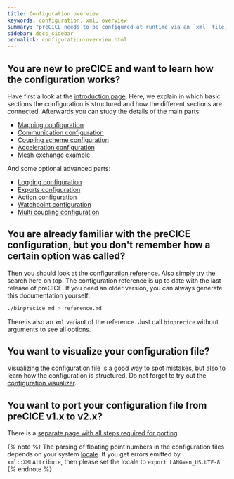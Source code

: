 ```yaml
---
title: Configuration overview
keywords: configuration, xml, overview
summary: "preCICE needs to be configured at runtime via an `xml` file, typically named `precice-config.xml`. Here, you specify which solvers participate in the coupled simulation, which coupling data values they exchange, which numerical methods are used for the data mapping and the fixed-point acceleration and many other things. On this page, we give you an overview of the complete configuration section of the documentation."
sidebar: docs_sidebar
permalink: configuration-overview.html
---
```


## You are new to preCICE and want to learn how the configuration works?

Have first a look at the [introduction page](configuration-introduction.html). Here, we explain in which basic sections the configuration is structured and how the different sections are connected. Afterwards you can study the details of the main parts:

* [Mapping configuration](configuration-mapping.html)
* [Communication configuration](configuration-communication.html)
* [Coupling scheme configuration](configuration-coupling.html)
* [Acceleration configuration](configuration-acceleration.html)
* [Mesh exchange example](configuration-mesh-exchange.html)

And some optional advanced parts:

* [Logging configuration](configuration-logging.html)
* [Exports configuration](configuration-export.html)
* [Action configuration](configuration-action.html)
* [Watchpoint configuration](configuration-watchpoint.html)
* [Multi coupling configuration](configuration-coupling-multi.html)

## You are already familiar with the preCICE configuration, but you don't remember how a certain option was called?

Then you should look at the [configuration reference](configuration-xml-reference.html). Also simply try the search here on top. The configuration reference is up to date with the last release of preCICE. If you need an older version, you can always generate this documentation yourself:

```bash
./binprecice md > reference.md
```

There is also an `xml` variant of the reference. Just call `binprecice` without arguments to see all options.

## You want to visualize your configuration file?

Visualizing the configuration file is a good way to spot mistakes, but also to learn how the configuration is structured. Do not forget to try out the [configuration visualizer](tooling-config-visualization.html).

## You want to port your configuration file from preCICE v1.x to v2.x?

There is a [separate page with all steps required for porting](couple-your-code-porting-adapters.html#precice-configuration-file).

{% note %}
The parsing of floating point numbers in the configuration files depends on your system [locale](https://docs.oracle.com/cd/E19455-01/806-0169/overview-9/index.html).
If you get errors emitted by `xml::XMLAttribute`, then please set the locale to `export LANG=en_US.UTF-8`.
{% endnote %}
